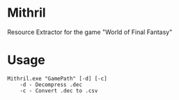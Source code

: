 # Mithril
Resource Extractor for the game "World of Final Fantasy"

# Usage
	Mithril.exe "GamePath" [-d] [-c]
		-d - Decompress .dec
		-c - Convert .dec to .csv

